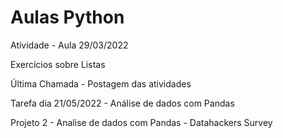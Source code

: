 # Aulas Python

Atividade - Aula 29/03/2022

Exercícios sobre Listas

Última Chamada - Postagem das atividades

Tarefa dia 21/05/2022 - Análise de dados com Pandas

Projeto 2 - Analise de dados com Pandas - Datahackers Survey
